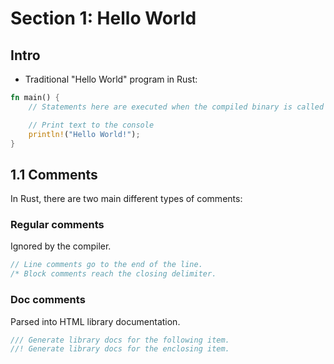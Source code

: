 # Section 1: Hello World

## Intro

- Traditional "Hello World" program in Rust:

```rs
fn main() {
    // Statements here are executed when the compiled binary is called

    // Print text to the console
    println!("Hello World!");
}
```

## 1.1 Comments

In Rust, there are two main different types of comments:

### Regular comments

Ignored by the compiler.

```rs
// Line comments go to the end of the line.
/* Block comments reach the closing delimiter.
```

### Doc comments

Parsed into HTML library documentation.

```rs
/// Generate library docs for the following item.
//! Generate library docs for the enclosing item.
```
